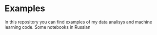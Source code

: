# Examples

In this repository you can find examples of my data analisys and machine learning code.
Some notebooks in Russian
